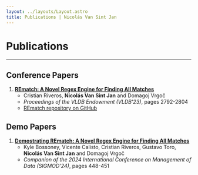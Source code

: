 ```yaml
---
layout: ../layouts/Layout.astro
title: Publications | Nicolás Van Sint Jan
---
```


# Publications

---

## Conference Papers

1. [**REmatch: A Novel Regex Engine for Finding All Matches**](https://doi.org/10.14778/3611479.3611488)
   - Cristian Riveros, **Nicolás Van Sint Jan** and Domagoj Vrgoč
   - _Proceedings of the VLDB Endowment (VLDB'23)_, pages 2792-2804
   - [REmatch repository on GitHub](https://github.com/REmatchChile/REmatch)

## Demo Papers

1. [**Demostrating REmatch: A Novel Regex Engine for Finding All Matches**](https://doi.org/10.1145/3626246.3654746)
   - Kyle Bossoney, Vicente Calisto, Cristian Riveros, Gustavo Toro, **Nicolás Van Sint Jan** and Domagoj Vrgoč
   - _Companion of the 2024 International Conference on Management of Data (SIGMOD'24)_, pages 448-451
